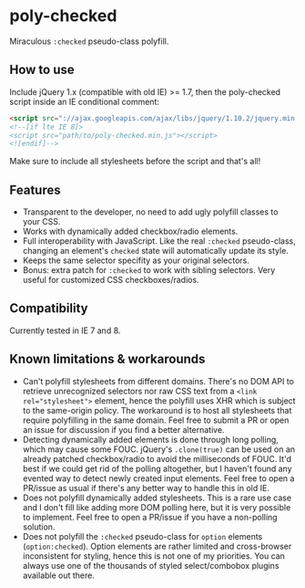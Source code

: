 poly-checked
============

Miraculous `:checked` pseudo-class polyfill.

## How to use

Include jQuery 1.x (compatible with old IE) >= 1.7, then the poly-checked script inside an IE conditional comment:

```html
<script src="://ajax.googleapis.com/ajax/libs/jquery/1.10.2/jquery.min.js"></script>
<!--[if lte IE 8]>
<script src="path/to/poly-checked.min.js"></script>
<![endif]-->
```

Make sure to include all stylesheets before the script and that's all!


## Features

- Transparent to the developer, no need to add ugly polyfill classes to your CSS.
- Works with dynamically added checkbox/radio elements.
- Full interoperability with JavaScript. Like the real `:checked` pseudo-class, changing an element's `checked` state will automatically update its style.
- Keeps the same selector specifity as your original selectors.
- Bonus: extra patch for `:checked` to work with sibling selectors. Very useful for customized CSS checkboxes/radios.

## Compatibility

Currently tested in IE 7 and 8.

## Known limitations & workarounds

- Can't polyfill stylesheets from different domains. There's no DOM API to retrieve unrecognized selectors nor raw CSS text from a `<link rel="stylesheet">` element, hence the polyfill uses XHR which is subject to the same-origin policy. The workaround is to host all stylesheets that require polyfilling in the same domain. Feel free to submit a PR or open an issue for discussion if you find a better alternative.
- Detecting dynamically added elements is done through long polling, which may cause some FOUC. jQuery's `.clone(true)` can be used on an already patched checkbox/radio to avoid the milliseconds of FOUC. It'd best if we could get rid of the polling altogether, but I haven't found any evented way to detect newly created input elements. Feel free to open a PR/issue as usual if there's any better way to handle this in old IE.
- Does not polyfill dynamically added stylesheets. This is a rare use case and I don't fill like adding more DOM polling here, but it is very possible to implement. Feel free to open a PR/issue if you have a non-polling solution.
- Does not polyfill the `:checked` pseudo-class for `option` elements (`option:checked`). Option elements are rather limited and cross-browser inconsistent for styling, hence this is not one of my priorities. You can always use one of the thousands of styled select/combobox plugins available out there.
